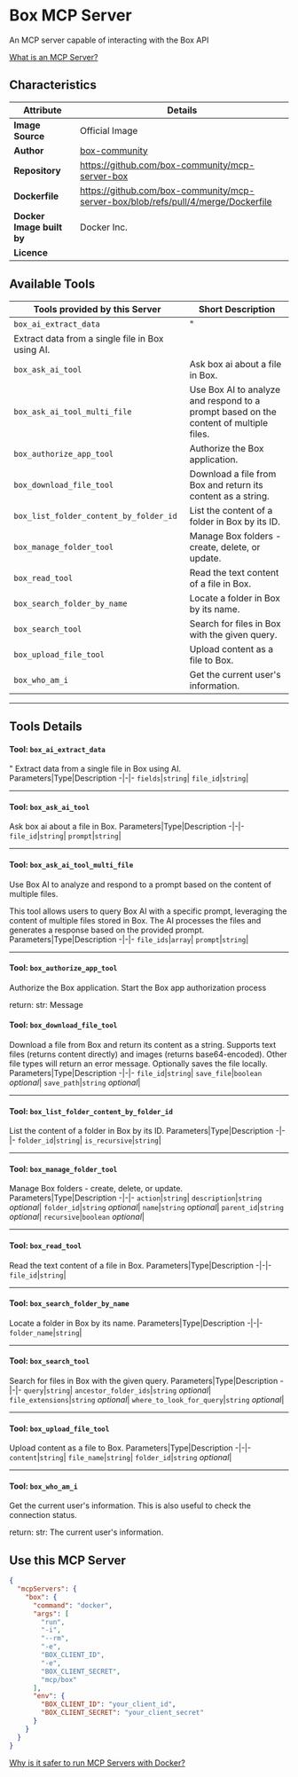 # Box MCP Server

An MCP server capable of interacting with the Box API

[What is an MCP Server?](https://www.anthropic.com/news/model-context-protocol)

## Characteristics
Attribute|Details|
|-|-|
**Image Source**|Official Image
|**Author**|[box-community](https://github.com/box-community)
**Repository**|https://github.com/box-community/mcp-server-box
**Dockerfile**|https://github.com/box-community/mcp-server-box/blob/refs/pull/4/merge/Dockerfile
**Docker Image built by**|Docker Inc.
**Licence**|

## Available Tools
Tools provided by this Server|Short Description
-|-
`box_ai_extract_data`|"
Extract data from a single file in Box using AI.|
`box_ask_ai_tool`|Ask box ai about a file in Box.|
`box_ask_ai_tool_multi_file`|Use Box AI to analyze and respond to a prompt based on the content of multiple files.|
`box_authorize_app_tool`|Authorize the Box application.|
`box_download_file_tool`|Download a file from Box and return its content as a string.|
`box_list_folder_content_by_folder_id`|List the content of a folder in Box by its ID.|
`box_manage_folder_tool`|Manage Box folders - create, delete, or update.|
`box_read_tool`|Read the text content of a file in Box.|
`box_search_folder_by_name`|Locate a folder in Box by its name.|
`box_search_tool`|Search for files in Box with the given query.|
`box_upload_file_tool`|Upload content as a file to Box.|
`box_who_am_i`|Get the current user's information.|

---
## Tools Details

#### Tool: **`box_ai_extract_data`**
"
Extract data from a single file in Box using AI.
Parameters|Type|Description
-|-|-
`fields`|`string`|
`file_id`|`string`|

---
#### Tool: **`box_ask_ai_tool`**
Ask box ai about a file in Box.
Parameters|Type|Description
-|-|-
`file_id`|`string`|
`prompt`|`string`|

---
#### Tool: **`box_ask_ai_tool_multi_file`**
Use Box AI to analyze and respond to a prompt based on the content of multiple files.

This tool allows users to query Box AI with a specific prompt, leveraging the content
of multiple files stored in Box. The AI processes the files and generates a response
based on the provided prompt.
Parameters|Type|Description
-|-|-
`file_ids`|`array`|
`prompt`|`string`|

---
#### Tool: **`box_authorize_app_tool`**
Authorize the Box application.
Start the Box app authorization process

return:
    str: Message
#### Tool: **`box_download_file_tool`**
Download a file from Box and return its content as a string.
Supports text files (returns content directly) and images (returns base64-encoded).
Other file types will return an error message.
Optionally saves the file locally.
Parameters|Type|Description
-|-|-
`file_id`|`string`|
`save_file`|`boolean` *optional*|
`save_path`|`string` *optional*|

---
#### Tool: **`box_list_folder_content_by_folder_id`**
List the content of a folder in Box by its ID.
Parameters|Type|Description
-|-|-
`folder_id`|`string`|
`is_recursive`|`string`|

---
#### Tool: **`box_manage_folder_tool`**
Manage Box folders - create, delete, or update.
Parameters|Type|Description
-|-|-
`action`|`string`|
`description`|`string` *optional*|
`folder_id`|`string` *optional*|
`name`|`string` *optional*|
`parent_id`|`string` *optional*|
`recursive`|`boolean` *optional*|

---
#### Tool: **`box_read_tool`**
Read the text content of a file in Box.
Parameters|Type|Description
-|-|-
`file_id`|`string`|

---
#### Tool: **`box_search_folder_by_name`**
Locate a folder in Box by its name.
Parameters|Type|Description
-|-|-
`folder_name`|`string`|

---
#### Tool: **`box_search_tool`**
Search for files in Box with the given query.
Parameters|Type|Description
-|-|-
`query`|`string`|
`ancestor_folder_ids`|`string` *optional*|
`file_extensions`|`string` *optional*|
`where_to_look_for_query`|`string` *optional*|

---
#### Tool: **`box_upload_file_tool`**
Upload content as a file to Box.
Parameters|Type|Description
-|-|-
`content`|`string`|
`file_name`|`string`|
`folder_id`|`string` *optional*|

---
#### Tool: **`box_who_am_i`**
Get the current user's information.
This is also useful to check the connection status.

return:
    str: The current user's information.
## Use this MCP Server

```json
{
  "mcpServers": {
    "box": {
      "command": "docker",
      "args": [
        "run",
        "-i",
        "--rm",
        "-e",
        "BOX_CLIENT_ID",
        "-e",
        "BOX_CLIENT_SECRET",
        "mcp/box"
      ],
      "env": {
        "BOX_CLIENT_ID": "your_client_id",
        "BOX_CLIENT_SECRET": "your_client_secret"
      }
    }
  }
}
```

[Why is it safer to run MCP Servers with Docker?](https://www.docker.com/blog/the-model-context-protocol-simplifying-building-ai-apps-with-anthropic-claude-desktop-and-docker/)
